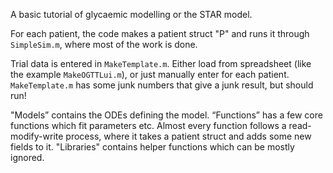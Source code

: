 A basic tutorial of glycaemic modelling or the STAR model.

For each patient, the code makes a patient struct "P" and runs it through `SimpleSim.m`, where most of the work is done.

Trial data is entered in `MakeTemplate.m`. Either load from spreadsheet (like the example `MakeOGTTLui.m`), or just manually enter for each patient.
`MakeTemplate.m` has some junk numbers that give a junk result, but should run!

"Models” contains the ODEs defining the model.
“Functions” has a few core functions which fit parameters etc. Almost every function follows a read-modify-write process, where it takes a patient struct and adds some new fields to it.
"Libraries" contains helper functions which can be mostly ignored.